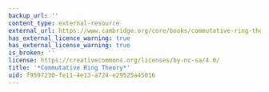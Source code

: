 ```yaml
---
backup_url: ''
content_type: external-resource
external_url: https://www.cambridge.org/core/books/commutative-ring-theory/02819830750568B06C16E6199F3562C1
has_external_licence_warning: true
has_external_license_warning: true
is_broken: ''
license: https://creativecommons.org/licenses/by-nc-sa/4.0/
title: '*Commutative Ring Theory*'
uid: f9597230-fe11-4e13-a724-e29525a45016
---
```

